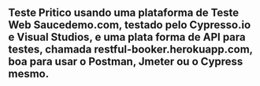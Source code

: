 ## Teste Pritico usando uma plataforma de Teste Web Saucedemo.com, testado pelo Cypresso.io e Visual Studios, e uma plata forma de API para testes, chamada restful-booker.herokuapp.com, boa para usar o Postman, Jmeter ou o Cypress mesmo.
